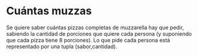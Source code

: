 # Cuántas muzzas
Se quiere saber cuántas pizzas completas de muzzarella hay que pedir, sabiendo la cantidad de porciones que quiere cada persona (y suponiendo que cada pizza tiene 8 porciones). Lo que pide cada persona está representado por una tupla (sabor,cantidad).
